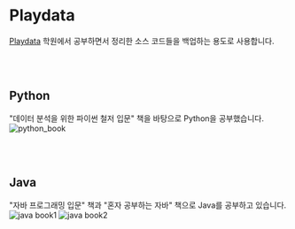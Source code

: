 # Playdata
[Playdata](https://playdata.io/) 학원에서 공부하면서 정리한 소스 코드들을 백업하는 용도로 사용합니다.

</br>
</br>

## Python
"데이터 분석을 위한 파이썬 철저 입문" 책을 바탕으로 Python을 공부했습니다.
![python_book](https://wikibook.co.kr/images/cover/l/9791158391522.jpg)

</br>
</br>

## Java
"자바 프로그래밍 입문" 책과 "혼자 공부하는 자바" 책으로 Java를 공부하고 있습니다.
![java book1](https://image.yes24.com/goods/63020974/800x0)
![java book2](https://www.hanbit.co.kr/data/books/B5635758676_l.jpg)
